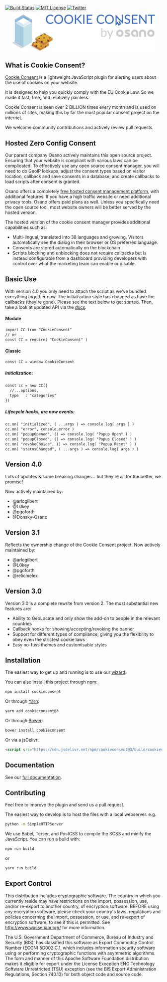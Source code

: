 [![Build Status][bi]][bl]
[![MIT License][li]][ll]
[![Twitter][ti]][tl]

<p align="center"><a href="https://www.osano.com/features/consent-management?utm_campaign=Open%20Source%20Cookie%20Consent&utm_source=github"><img width="460" src="images/cookie-consent.png"></a></p>

## What is Cookie Consent?

[Cookie Consent][cl] is a lightweight JavaScript plugin for alerting users about the use of cookies on your website.

It is designed to help you quickly comply with the EU Cookie Law. So we made it fast, free, and relatively painless.

Cookie Consent is seen over 2 BILLION times every month and is used on millions of sites, making this by far the most popular consent project on the internet.

We welcome community contributions and actively review pull requests.


## Hosted Zero Config Consent

Our parent company Osano actively maintains this open source project. Ensuring that your website is compliant with various laws can be complicated. To effectively use any open source consent manager, you will need to do GeoIP lookups, adjust the consent types based on visitor location, callback and save consents in a database, and create callbacks to load scripts after consent is granted.

Osano offers a completely [free hosted consent management platform][cl], with additional features. If you have a high traffic website or need additional privacy tools, Osano offers paid plans as well. Unless you specifically need the open source tool, most website owners will be better served by the hosted version.

The hosted version of the cookie consent manager provides additional capabilities such as:

* Multi-lingual, translated into 38 languages and growing. Visitors automatically see the dialog in their browser or OS preferred language.
* Consents are stored automatically on the blockchain
* Scripts blocking and unblocking does not require callbacks but is instead configurable from a dashboard providing developers with control over what the marketing team can enable or disable.

## Basic Use

With version 4.0 you only need to attach the script as we've bundled everything together now. The initialization style has changed as have the callbacks (they're gone). Please see the text below to get started.  Then, take a look at updated API via the [docs][dl].

#### Module
```
import CC from "CookieConsent"
// or
const CC = require( "CookieConsent" )
```

#### Classic
```
const CC = window.CookieConsent
```

##### Initialization:
```
const cc = new CC({
  //...options,
  type   : "categories"
})
```

##### Lifecycle hooks, are now events: 
```
cc.on( "initialized", ( ...args ) => console.log( args ) )
cc.on( "error", console.error )
cc.on( "popupOpened", () => console.log( "Popup Open" ) )
cc.on( "popupClosed", () => console.log( "Popup Closed" ) )
cc.on( "revokeChoice", () => console.log( "Popup Reset" ) )
cc.on( "statusChanged", ( ...args ) => console.log( args ) )
```


## Version 4.0
Lots of updates & some breaking changes... but they're all for the better, we promise!

Now actively maintained by:

- @arlogilbert
- @L0key
- @pgoforth
- @Donsky-Osano

## Version 3.1

Reflects the ownership change of the Cookie Consent project. Now actively maintained by:

- @arlogilbert
- @L0key
- @pgoforth
- @relicmelex

## Version 3.0

Version 3.0 is a complete rewrite from version 2. The most substantial new features are:

- Ability to GeoLocate and only show the add-on to people in the relevant countries
- Callback hooks for showing/accepting/revoking the banner
- Support for different types of compliance, giving you the flexibility to obey even the strictest cookie laws
- Easy no-fuss themes and customisable styles

## Installation

The easiest way to get up and running is to use our [wizard][dll].

You can also install this project through [npm](https://www.npmjs.com/package/cookieconsent):

```sh
npm install cookieconsent
```

Or through [Yarn](https://yarnpkg.com/en/package/cookieconsent):

```sh
yarn add cookieconsent@3
```

Or through [Bower](https://bower.io/):

```sh
bower install cookieconsent
```

Or via a jsDelivr:

```html
<script src="https://cdn.jsdelivr.net/npm/cookieconsent@3/build/cookieconsent.min.js"></script>
```

## Documentation

See our [full documentation][dl].

## Contributing

Feel free to improve the plugin and send us a pull request.

The easiest way to develop is to host the files with a local webserver. e.g.

```sh
python -m SimpleHTTPServer
```

We use Babel, Terser, and PostCSS to compile the SCSS and minify the JavaScript. You can run a build with:

```sh
npm run build
```

or

```sh
yarn run build
```

## Export Control

This distribution includes cryptographic software. The country in which you
currently reside may have restrictions on the import, possession, use, and/or
re-export to another country, of encryption software. BEFORE using any
encryption software, please check your country's laws, regulations and
policies concerning the import, possession, or use, and re-export of encryption
software, to see if this is permitted. See <http://www.wassenaar.org/> for more
information.

The U.S. Government Department of Commerce, Bureau of Industry and Security
(BIS), has classified this software as Export Commodity Control Number (ECCN)
5D002.C.1, which includes information security software using or performing
cryptographic functions with asymmetric algorithms. The form and manner of this
Apache Software Foundation distribution makes it eligible for export under the
License Exception ENC Technology Software Unrestricted (TSU) exception (see the
BIS Export Administration Regulations, Section 740.13) for both object code and
source code.

[li]: https://img.shields.io/badge/license-MIT-brightgreen.svg
[ll]: LICENSE
[bl]: https://travis-ci.org/osano/cookieconsent
[bi]: https://travis-ci.org/osano/cookieconsent.svg?branch=master
[dl]: https://cookieconsent.osano.com/documentation/
[dll]: https://www.osano.com/features/consent-management?utm_campaign=Open%20Source%20Cookie%20Consent&utm_source=github
[cl]: https://www.osano.com/features/consent-management?utm_campaign=Open%20Source%20Cookie%20Consent&utm_source=github
[ti]: https://img.shields.io/twitter/url/https/osanoatx.svg?style=social
[tl]: https://twitter.com/osanoatx
